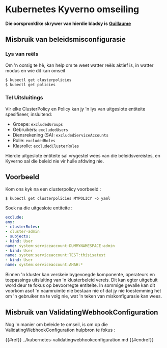 # Kubernetes Kyverno omseiling

**Die oorspronklike skrywer van hierdie bladsy is** [**Guillaume**](https://www.linkedin.com/in/guillaume-chapela-ab4b9a196)

## Misbruik van beleidsmisconfigurasie

### Lys van reëls

Om 'n oorsig te hê, kan help om te weet watter reëls aktief is, in watter modus en wie dit kan omseil
```bash
$ kubectl get clusterpolicies
$ kubectl get policies
```
### Tel Uitsluitings

Vir elke ClusterPolicy en Policy kan jy 'n lys van uitgeslote entiteite spesifiseer, insluitend:

- Groepe: `excludedGroups`
- Gebruikers: `excludedUsers`
- Diensrekening (SA): `excludedServiceAccounts`
- Rolle: `excludedRoles`
- Klasrolle: `excludedClusterRoles`

Hierdie uitgeslote entiteite sal vrygestel wees van die beleidsvereistes, en Kyverno sal die beleid nie vir hulle afdwing nie.

## Voorbeeld&#x20;

Kom ons kyk na een clusterpolicy voorbeeld :&#x20;
```
$ kubectl get clusterpolicies MYPOLICY -o yaml
```
Soek na die uitgeslote entiteite :&#x20;
```yaml
exclude:
any:
- clusterRoles:
- cluster-admin
- subjects:
- kind: User
name: system:serviceaccount:DUMMYNAMESPACE:admin
- kind: User
name: system:serviceaccount:TEST:thisisatest
- kind: User
name: system:serviceaccount:AHAH:*
```
Binnen 'n kluster kan verskeie bygevoegde komponente, operateurs en toepassings uitsluiting van 'n klusterbeleid vereis. Dit kan egter uitgebuit word deur te fokus op bevoorregte entiteite. In sommige gevalle kan dit voorkom asof 'n naamruimte nie bestaan nie of dat jy nie toestemming het om 'n gebruiker na te volg nie, wat 'n teken van miskonfigurasie kan wees.

## Misbruik van ValidatingWebhookConfiguration

Nog 'n manier om beleide te omseil, is om op die ValidatingWebhookConfiguration hulpbron te fokus :&#x20;

{{#ref}}
../kubernetes-validatingwebhookconfiguration.md
{{#endref}}
